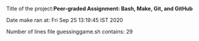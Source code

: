 Title of the project:__Peer-graded Assignment: Bash, Make, Git, and GitHub__

Date make ran at: Fri Sep 25 13:19:45 IST 2020

Number of lines file guessinggame.sh contains: 29
